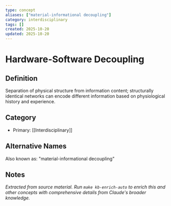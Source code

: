 ```yaml
---
type: concept
aliases: ["material-informational decoupling"]
category: interdisciplinary
tags: []
created: 2025-10-20
updated: 2025-10-20
---
```


# Hardware-Software Decoupling

## Definition

Separation of physical structure from information content; structurally identical networks can encode different information based on physiological history and experience.

## Category

- Primary: [[Interdisciplinary]]

## Alternative Names

Also known as: "material-informational decoupling"

## Notes

*Extracted from source material. Run `make kb-enrich-auto` to enrich this and other concepts with comprehensive details from Claude's broader knowledge.*

